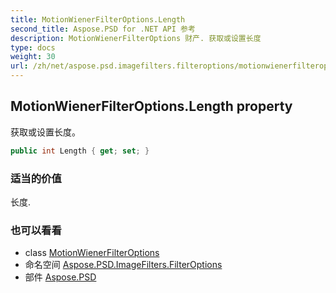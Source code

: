 ```yaml
---
title: MotionWienerFilterOptions.Length
second_title: Aspose.PSD for .NET API 参考
description: MotionWienerFilterOptions 财产. 获取或设置长度
type: docs
weight: 30
url: /zh/net/aspose.psd.imagefilters.filteroptions/motionwienerfilteroptions/length/
---
```

## MotionWienerFilterOptions.Length property

获取或设置长度。

```csharp
public int Length { get; set; }
```

### 适当的价值

长度.

### 也可以看看

* class [MotionWienerFilterOptions](../)
* 命名空间 [Aspose.PSD.ImageFilters.FilterOptions](../../motionwienerfilteroptions/)
* 部件 [Aspose.PSD](../../../)


